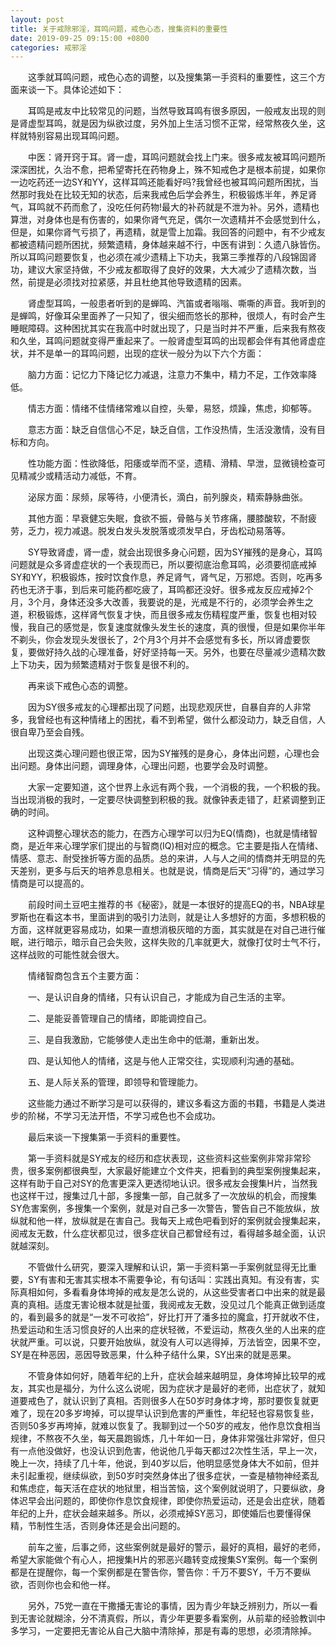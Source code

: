 ```yaml
---
layout: post
title: 关于戒除邪淫，耳鸣问题，戒色心态，搜集资料的重要性
date: 2019-09-25 09:15:00 +0800
categories: 戒邪淫
---
```


　　这季就耳鸣问题，戒色心态的调整，以及搜集第一手资料的重要性，这三个方面来谈一下。具体论述如下：
　　耳鸣是戒友中比较常见的问题，当然导致耳鸣有很多原因，一般戒友出现的则是肾虚型耳鸣，就是因为纵欲过度，另外加上生活习惯不正常，经常熬夜久坐，这样就特别容易出现耳鸣问题。
　　中医：肾开窍于耳。肾一虚，耳鸣问题就会找上门来。很多戒友被耳鸣问题所深深困扰，久治不愈，把希望寄托在药物身上，殊不知戒色才是根本前提，如果你一边吃药还一边SY和YY，这样耳鸣还能看好吗?我曾经也被耳鸣问题所困扰，当然那时我处在比较无知的状态，后来我戒色后学会养生，积极锻炼半年，养足肾气，耳鸣就不药而愈了，没吃任何药物!最大的补药就是不泄为补。另外，遗精也算泄，对身体也是有伤害的，如果你肾气充足，偶尔一次遗精并不会感觉到什么，但是，如果你肾气亏损了，再遗精，就是雪上加霜。我回答的问题中，有不少戒友都被遗精问题所困扰，频繁遗精，身体越来越不行，中医有讲到：久遗八脉皆伤。所以耳鸣问题要恢复，也必须在减少遗精上下功夫，我第三季推荐的八段锦固肾功，建议大家坚持做，不少戒友都取得了良好的效果，大大减少了遗精次数，当然，前提是必须找对拉紧感，并且杜绝其他导致遗精的因素。
　　肾虚型耳鸣，一般患者听到的是蝉鸣、汽笛或者嗡嗡、嘶嘶的声音。我听到的是蝉鸣，好像耳朵里面养了一只知了，很尖细而悠长的那种，很烦人，有时会产生睡眠障碍。这种困扰其实在我高中时就出现了，只是当时并不严重，后来我有熬夜和久坐，耳鸣问题就变得严重起来了。一般肾虚型耳鸣的出现都会伴有其他肾虚症状，并不是单一的耳鸣问题，出现的症状一般分为以下六个方面：
　　脑力方面：记忆力下降记忆力减退，注意力不集中，精力不足，工作效率降低。
　　情志方面：情绪不佳情绪常难以自控，头晕，易怒，烦躁，焦虑，抑郁等。
　　意志方面：缺乏自信信心不足，缺乏自信，工作没热情，生活没激情，没有目标和方向。
　　性功能方面：性欲降低，阳痿或举而不坚，遗精、滑精、早泄，显微镜检查可见精减少或精活动力减低，不育。
　　泌尿方面：尿频，尿等待，小便清长，滴白，前列腺炎，精索静脉曲张。
　　其他方面：早衰健忘失眠，食欲不振，骨骼与关节疼痛，腰膝酸软，不耐疲劳，乏力，视力减退。脱发白发头发脱落或须发早白，牙齿松动易落等。
　　SY导致肾虚，肾一虚，就会出现很多身心问题，因为SY摧残的是身心，耳鸣问题就是众多肾虚症状的一个表现而已，所以要彻底治愈耳鸣，必须要彻底戒掉SY和YY，积极锻炼，按时饮食作息，养足肾气，肾气足，万邪熄。否则，吃再多药也无济于事，到后来可能药都吃疲了，耳鸣都还没好。很多戒友反应戒掉2个月，3个月，身体还没多大改善，我要说的是，光戒是不行的，必须学会养生之道，积极锻炼，这样肾气恢复才快，而且很多戒友伤精程度严重，恢复也相对较慢，我自己的感觉是，恢复速度就像头发生长的速度，真的很慢，但是如果你半年不剃头，你会发现头发很长了，2个月3个月并不会感觉有多长，所以肾虚要恢复，要做好持久战的心理准备，好好坚持每一天。另外，也要在尽量减少遗精次数上下功夫，因为频繁遗精对于恢复是很不利的。
　　再来谈下戒色心态的调整。
　　因为SY很多戒友的心理都出现了问题，出现悲观厌世，自暴自弃的人非常多，我曾经也有这种情绪上的困扰，看不到希望，做什么都没动力，缺乏自信，人很自卑乃至会自残。
　　出现这类心理问题也很正常，因为SY摧残的是身心，身体出问题，心理也会出问题。身体出问题，调理身体，心理出问题，也要学会及时调整。
　　大家一定要知道，这个世界上永远有两个我，一个消极的我，一个积极的我。当出现消极的我时，一定要尽快调整到积极的我。就像钟表走错了，赶紧调整到正确的时间。
　　这种调整心理状态的能力，在西方心理学可以归为EQ(情商)，也就是情绪智商，是近年来心理学家们提出的与智商(IQ)相对应的概念。它主要是指人在情绪、情感、意志、耐受挫折等方面的品质。总的来讲，人与人之间的情商并无明显的先天差别，更多与后天的培养息息相关。也就是说，情商是后天“习得”的，通过学习情商是可以提高的。
　　前段时间土豆吧主推荐的书《秘密》，就是一本很好的提高EQ的书，NBA球星罗斯也在看这本书，里面讲到的吸引力法则，就是让人多想好的方面，多想积极的方面，这样就更容易成功，如果一直想消极灰暗的方面，其实就是在对自己进行催眠，进行暗示，暗示自己会失败，这样失败的几率就更大，就像打仗时士气不行，这样战败的可能性就会很大。
　　情绪智商包含五个主要方面：
　　一、是认识自身的情绪，只有认识自己，才能成为自己生活的主宰。
　　二、是能妥善管理自己的情绪，即能调控自己。
　　三、是自我激励，它能够使人走出生命中的低潮，重新出发。
　　四、是认知他人的情绪，这是与他人正常交往，实现顺利沟通的基础。
　　五、是人际关系的管理，即领导和管理能力。
　　这些能力通过不断学习是可以获得的，建议多看这方面的书籍，书籍是人类进步的阶梯，不学习无法开悟，不学习戒色也不会成功。
　　最后来谈一下搜集第一手资料的重要性。
　　第一手资料就是SY戒友的经历和症状表现，这些资料这些案例非常非常珍贵，很多案例都很典型，大家最好能建立个文件夹，把看到的典型案例搜集起来，这样有助于自己对SY的危害更深入更透彻地认识。很多戒友会搜集H片，当然我也这样干过，搜集过几十部，多搜集一部，自己就多了一次放纵的机会，而搜集SY危害案例，多搜集一个案例，就是对自己多一次警告，警告自己不能放纵，放纵就和他一样，放纵就是在害自己。我每天上戒色吧看到好的案例就会搜集起来，阅戒友无数，什么症状都见过，很多症状自己都曾经有过，看得越多越全面，认识就越深刻。
　　不管做什么研究，要深入理解和认识，第一手资料第一手案例就显得无比重要，SY有害和无害其实根本不需要争论，有句话叫：实践出真知。有没有害，实际真相如何，多看看身体垮掉的戒友是怎么说的，从这些受害者口中出来的就是最真的真相。适度无害论根本就是扯蛋，我阅戒友无数，没见过几个能真正做到适度的，看到最多的就是“一发不可收拾”，好比打开了潘多拉的魔盒，打开就收不住，热爱运动和生活习惯良好的人出来的症状轻微，不爱运动，熬夜久坐的人出来的症状就严重。可以说，只要开始放纵，就没有人可以逃得掉，万法皆空，因果不空，SY是在种恶因，恶因导致恶果，什么种子结什么果，SY出来的就是恶果。
　　不管身体如何好，随着年纪的上升，症状会越来越明显，身体垮掉比较早的戒友，其实也是福分，为什么这么说呢，因为症状才是最好的老师，出症状了，就知道要戒色了，就认识到了真相。否则很多人在50岁时身体才垮，那时要恢复就更难了，现在20多岁垮掉，可以提早认识到危害的严重性，年纪轻也容易恢复些，否则50多岁再垮掉，就难以恢复了。我聊到过一个50岁的戒友，他作息饮食相当规律，不熬夜不久坐，每天晨跑锻炼，几十年如一日，身体非常强壮非常好，但只有一点他没做好，也没认识到危害，他说他几乎每天都过2次性生活，早上一次，晚上一次，持续了几十年，他说，到40岁以后，他明显感觉身体大不如前，但并未引起重视，继续纵欲，到50岁时突然身体出了很多症状，一查是植物神经紊乱和焦虑症，每天活在症状的地狱里，相当苦恼，这个案例就说明了，只要纵欲，身体迟早会出问题的，即使你作息饮食规律，即使你热爱运动，还是会出症状，随着年纪的上升，症状会越来越多。所以，必须戒掉SY恶习，即使婚后也要懂得保精，节制性生活，否则身体还是会出问题的。
　　前车之鉴，后事之师，这些案例就是最好的警示，最好的真相，最好的老师，希望大家能做个有心人，把搜集H片的邪恶兴趣转变成搜集SY案例。每一个案例都是在提醒你，每一个案例都是在警告你，警告你：千万不要SY，千万不要纵欲，否则你也会和他一样。
　　另外，75党一直在干撒播无害论的事情，因为青少年缺乏辨别力，所以一看到无害论就糊涂，分不清真假，所以，青少年更要多看案例，从前辈的经验教训中多学习，一定要把无害论从自己大脑中清除掉，那是有毒的思想，必须清除掉。